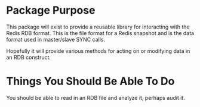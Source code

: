 # Package Purpose

This package will exist to provide a reusable library for interacting
with the Redis RDB format. This is the file format for a Redis snapshot
and is the data format used in master/slave SYNC calls.

Hopefully it will provide various methods for acting on or modifying
data in an RDB construct.

# Things You Should Be Able To Do

You should be able to read in an RDB file and analyze it, perhaps audit
it. 



